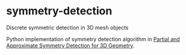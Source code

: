 # symmetry-detection

Discrete symmetric detection in 3D mesh objects

Python implementation of symmetry detection algorithm in [Partial and Approximate Symmetry Detection for 3D Geometry](http://vecg.cs.ucl.ac.uk/Projects/SmartGeometry/approx_symmetry/paper_docs/approx_symmetry_sig_06.pdf).

